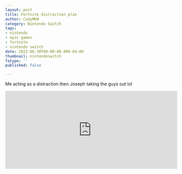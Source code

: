 ```yaml
---
layout: post
title: Fortnite distraction plan
author: CodyMKW
category: Nintendo Switch
tags:
- nintendo
- epic games
- fortnite
- nintendo switch
date: 2022-06-30T08:00:00.000-04:00
thumbnail: nintendoswitch
fatype: ''
published: false

---
```

Me acting as a distraction then Joseph taking the guys out lol

<iframe border=0 frameborder=0 height=250 width=550 theme=dark
src="https://twitframe.com/show?url=[https://twitter.com/CodyMKW/status/1553339929366855682](https://twitter.com/CodyMKW/status/1553339929366855682 "https://twitter.com/CodyMKW/status/1553339929366855682")">
</iframe>
